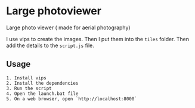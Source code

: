 # Large photoviewer
 Large photo viewer ( made for aerial photography)

 I use vips to create the images. Then I put them into the `tiles` folder.
 Then add the details to the `script.js` file.

 ## Usage
    1. Install vips
    2. Install the dependencies
    3. Run the script
    4. Open the launch.bat file
    5. On a web browser, open `http://localhost:8000`


